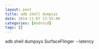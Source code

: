 ```yaml
---
layout: post
title: adb shell dumpsys
date: 2014-11-07 13:55:00
categories: [Android]
tags: []
---
```

adb shell dumpsys SurfaceFlinger --latency